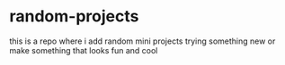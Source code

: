 # random-projects
this is a repo where i add random mini projects trying something new or make something that looks fun and cool 
